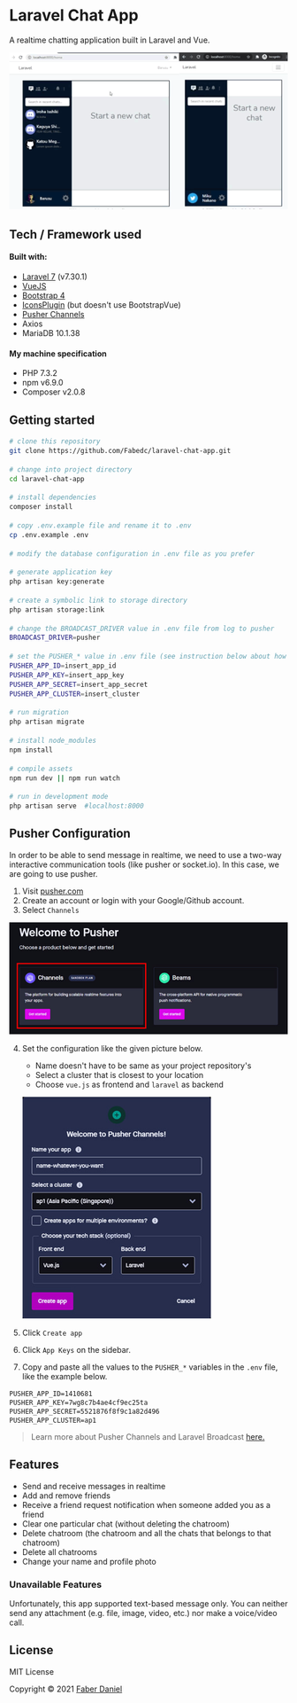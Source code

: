 # Laravel Chat App
A realtime chatting application built in Laravel and Vue.

![gif](./resources/demo/demo.gif)

## Tech / Framework used
#### Built with:
- [Laravel 7](https://laravel.com) (v7.30.1)
- [VueJS](https://vuejs.org)
- [Bootstrap 4](https://getbootstrap.com)
- [IconsPlugin](https://bootstrap-vue.org) (but doesn't use BootstrapVue)
- [Pusher Channels](https://pusher.com)
- Axios
- MariaDB 10.1.38

#### My machine specification
- PHP 7.3.2
- npm v6.9.0
- Composer v2.0.8


## Getting started
```bash
# clone this repository
git clone https://github.com/Fabedc/laravel-chat-app.git

# change into project directory
cd laravel-chat-app

# install dependencies
composer install

# copy .env.example file and rename it to .env
cp .env.example .env

# modify the database configuration in .env file as you prefer

# generate application key
php artisan key:generate

# create a symbolic link to storage directory
php artisan storage:link

# change the BROADCAST_DRIVER value in .env file from log to pusher
BROADCAST_DRIVER=pusher

# set the PUSHER_* value in .env file (see instruction below about how to get the pusher key)
PUSHER_APP_ID=insert_app_id
PUSHER_APP_KEY=insert_app_key
PUSHER_APP_SECRET=insert_app_secret
PUSHER_APP_CLUSTER=insert_cluster

# run migration
php artisan migrate

# install node_modules
npm install

# compile assets
npm run dev || npm run watch

# run in development mode
php artisan serve  #localhost:8000
```

## Pusher Configuration
In order to be able to send message in realtime, we need to use a two-way interactive communication tools (like pusher or socket.io). In this case, we are going to use pusher.
1. Visit [pusher.com](https://pusher.com)
2. Create an account or login with your Google/Github account.
3. Select `Channels`

![](./resources/demo/pusher2.jpg)

4. Set the configuration like the given picture below.
	- Name doesn't have to be same as your project repository's
	- Select a cluster that is closest to your location
	- Choose `vue.js` as frontend and `laravel` as backend
	
	![](./resources/demo/pusher1.jpg)
	
5. Click `Create app`
6. Click `App Keys` on the sidebar.
7. Copy and paste all the values to the `PUSHER_*` variables in the `.env` file, like the example below.
```dotenv
PUSHER_APP_ID=1410681
PUSHER_APP_KEY=7wg8c7b4ae4cf9ec25ta
PUSHER_APP_SECRET=5521876f8f9c1a82d496
PUSHER_APP_CLUSTER=ap1
```

> Learn more about Pusher Channels and Laravel Broadcast [here.](https://laravel.com/docs/7.x/broadcasting)

## Features
- Send and receive messages in realtime
- Add and remove friends
- Receive a friend request notification when someone added you as a friend
- Clear one particular chat (without deleting the chatroom)
- Delete chatroom (the chatroom and all the chats that belongs to that chatroom)
- Delete all chatrooms
- Change your name and profile photo

### Unavailable Features
Unfortunately, this app supported text-based message only. You can neither send any attachment (e.g. file, image, video, etc.) nor make a voice/video call.

## License
MIT License

Copyright &copy; 2021 [Faber Daniel](https://github.com/Fabedc)